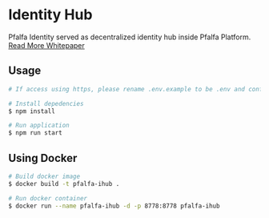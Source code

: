 # Identity Hub

Pfalfa Identity served as decentralized identity hub inside Pfalfa Platform.  
[Read More Whitepaper](https://pfalfa.github.io/whitepaper/chapter_4.html)

## Usage

```bash
# If access using https, please rename .env.example to be .env and configure HTTPS_KEY & HTTPS_CERT

# Install depedencies
$ npm install

# Run application
$ npm run start
```

## Using Docker

```bash
# Build docker image
$ docker build -t pfalfa-ihub .

# Run docker container
$ docker run --name pfalfa-ihub -d -p 8778:8778 pfalfa-ihub
```
